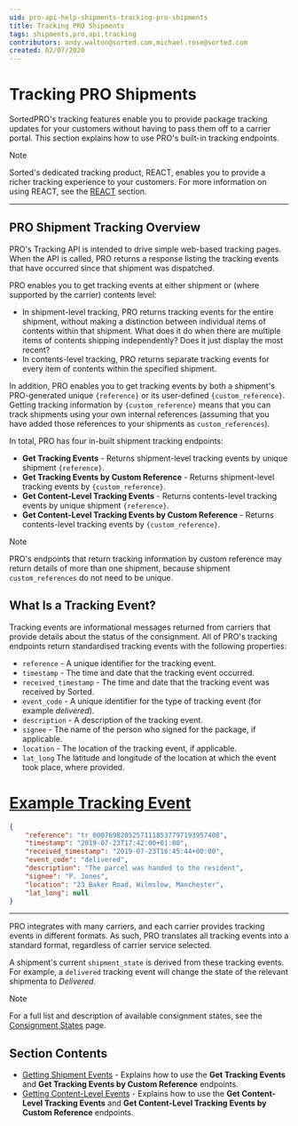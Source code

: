 ```yaml
---
uid: pro-api-help-shipments-tracking-pro-shipments
title: Tracking PRO Shipments
tags: shipments,pro,api,tracking
contributors: andy.walton@sorted.com,michael.rose@sorted.com
created: 02/07/2020
---
```

# Tracking PRO Shipments

SortedPRO's tracking features enable you to provide package tracking updates for your customers without having to pass them off to a carrier portal. This section explains how to use PRO's built-in tracking endpoints.

> [!NOTE]
> Sorted's dedicated tracking product, REACT, enables you to provide a richer tracking experience to your customers. For more information on using REACT, see the [REACT](/react/index.html?v2) section.

---

## PRO Shipment Tracking Overview

PRO's Tracking API is intended to drive simple web-based tracking pages. When the API is called, PRO returns a response listing the tracking events that have occurred since that shipment was dispatched. 

PRO enables you to get tracking events at either shipment or (where supported by the carrier) contents level: 

* In shipment-level tracking, PRO returns tracking events for the entire shipment, without making a distinction between individual items of contents within that shipment. <span class="highlight">What does it do when there are multiple items of contents shipping independently? Does it just display the most recent?</span>
* In contents-level tracking, PRO returns separate tracking events for every item of contents within the specified shipment.

In addition, PRO enables you to get tracking events by both a shipment's PRO-generated unique `{reference}` or its user-defined `{custom_reference}`. Getting tracking information by `{custom_reference}` means that you can track shipments using your own internal references (assuming that you have added those references to your shipments as `custom_references`). 

In total, PRO has four in-built shipment tracking endpoints:

* **Get Tracking Events** - Returns shipment-level tracking events by unique shipment `{reference}`.
* **Get Tracking Events by Custom Reference** - Returns shipment-level tracking events by `{custom_reference}`.
* **Get Content-Level Tracking Events** - Returns contents-level tracking events by unique shipment `{reference}`. 
* **Get Content-Level Tracking Events by Custom Reference** - Returns contents-level tracking events by `{custom_reference}`. 

> [!NOTE]
> PRO's endpoints that return tracking information by custom reference may return details of more than one shipment, because shipment `custom_references` do not need to be unique.

## What Is a Tracking Event?

Tracking events are informational messages returned from carriers that provide details about the status of the consignment. All of PRO's tracking endpoints return standardised tracking events with the following properties:

* `reference` - A unique identifier for the tracking event.
* `timestamp` - The time and date that the tracking event occurred.
* `received_timestamp` - The time and date that the tracking event was received by Sorted.
* `event_code` - A unique identifier for the type of tracking event (for example _delivered_).
* `description` - A description of the tracking event.
* `signee` - The name of the person who signed for the package, if applicable.
* `location` - The location of the tracking event, if applicable.
* `lat_long` The latitude and longitude of the location at which the event took place, where provided.

# [Example Tracking Event](#tab/example-tracking-event)

```json
{
    "reference": "tr_00076982052571118537797193957408",
    "timestamp": "2019-07-23T17:42:00+01:00",
    "received_timestamp": "2019-07-23T16:45:44+00:00",
    "event_code": "delivered",
    "description": "The parcel was handed to the resident",
    "signee": "P. Jones",
    "location": "23 Baker Road, Wilmslow, Manchester",
    "lat_long": null
}
```
---

PRO integrates with many carriers, and each carrier provides tracking events in different formats. As such, PRO translates all tracking events into a standard format, regardless of carrier service selected.

A shipment's current `shipment_state` is derived from these tracking events. For example, a `delivered` tracking event will change the state of the relevant shipmenta to _Delivered_.

> [!NOTE]
>
> For a full list and description of available consignment states, see the [Consignment States](/pro/api/help/consignment_states.html) page.

## Section Contents

* [Getting Shipment Events](/pro/api/shipments/getting_shipment_events.html) - Explains how to use the **Get Tracking Events** and **Get Tracking Events by Custom Reference** endpoints.
* [Getting Content-Level Events](/pro/api/shipments/getting_content_level_events.html) - Explains how to use the **Get Content-Level Tracking Events** and **Get Content-Level Tracking Events by Custom Reference** endpoints.